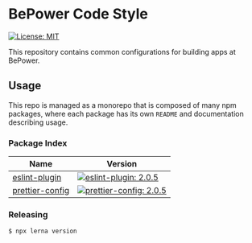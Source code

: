 # BePower Code Style

[![License: MIT](https://img.shields.io/badge/License-MIT-green.svg)](LICENSE.md)

This repository contains common configurations for building apps at BePower.

## Usage

This repo is managed as a monorepo that is composed of many npm packages, where each package has its own `README` and documentation describing usage.

### Package Index

[//]: # (BEGIN TABLE)

| Name | Version |
| --- | --- |
| [eslint-plugin](packages/eslint-plugin) | [![eslint-plugin: 2.0.5](https://img.shields.io/badge/eslint--plugin-2.0.5-brightgreen.svg)](packages/eslint-plugin/package.json) |
| [prettier-config](packages/prettier-config) | [![prettier-config: 2.0.5](https://img.shields.io/badge/prettier--config-2.0.5-brightgreen.svg)](packages/prettier-config/package.json) |

[//]: # (END TABLE)

### Releasing

```bash
$ npx lerna version
```
